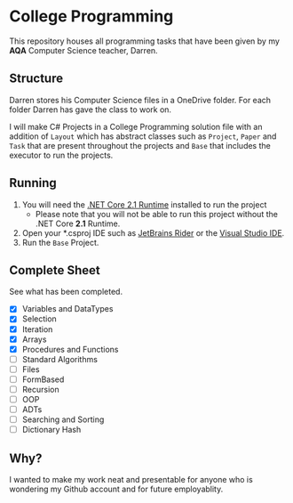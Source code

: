 # College Programming
This repository houses all programming tasks that have been given by my <b>AQA</b> Computer Science teacher, Darren. 
## Structure
Darren stores his Computer Science files in a OneDrive folder. For each folder Darren has gave the class to work on.

I will make C# Projects in a College Programming solution file with an addition of `Layout` which has abstract classes such as `Project`, `Paper` and `Task`  that are present throughout the projects and `Base` that includes the executor to run the projects.
## Running
1. You will need the [.NET Core 2.1 Runtime](https://dotnet.microsoft.com/download/dotnet-core/2.1) installed to run the project
	* Please note that you will not be able to run this project without the .NET Core <b>2.1</b> Runtime.
2. Open your *.csproj IDE such as [JetBrains Rider](https://www.jetbrains.com/rider/) or the [Visual Studio IDE](https://visualstudio.microsoft.com/vs/).
3. Run the `Base` Project.
## Complete Sheet
See what has been completed.
- [x] Variables and DataTypes
- [x] Selection
- [x] Iteration
- [x] Arrays
- [x] Procedures and Functions
- [ ] Standard Algorithms
- [ ] Files
- [ ] FormBased
- [ ] Recursion
- [ ] OOP
- [ ] ADTs
- [ ] Searching and Sorting
- [ ] Dictionary Hash

## Why?
I wanted to make my work neat and presentable for anyone who is wondering my Github account and for future employablity.
